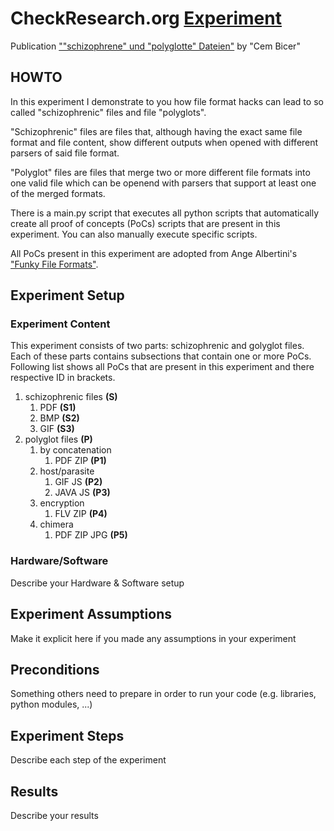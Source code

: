 # CheckResearch.org [Experiment](https://checkresearch.org/Experiment/View/9fc99c57-b861-44e3-bf23-d44f4bb208b1)

 Publication [""schizophrene" und "polyglotte" Dateien"](https://dblp.uni-trier.de/search?q=%22schizophrene%22+und+%22polyglotte%22+Dateien) by "Cem Bicer"

## HOWTO

In this experiment I demonstrate to you how file format hacks can lead to so called "schizophrenic" files and file "polyglots".

"Schizophrenic" files are files that, although having the exact same file format and file content, show different outputs when opened with different parsers of said file format.

"Polyglot" files are files that merge two or more different file formats into one valid file which can be openend with parsers that support at least one of the merged formats.

There is a main.py script that executes all python scripts that automatically create all proof of concepts (PoCs) scripts that are present in this experiment. You can also manually execute specific scripts.

All PoCs present in this experiment are adopted from Ange Albertini's ["Funky File Formats"](https://events.ccc.de/congress/2014/Fahrplan/system/attachments/2562/original/Funky_File_Formats.pdf).

## Experiment Setup

### Experiment Content

This experiment consists of two parts: schizophrenic and golyglot files. Each of these parts contains subsections that contain one or more PoCs. Following list shows all PoCs that are present in this experiment and there respective ID in brackets.

1. schizophrenic files **(S)**
   1. PDF **(S1)**
   2. BMP **(S2)**
   3. GIF **(S3)**
2. polyglot files **(P)**
   1. by concatenation
      1. PDF ZIP **(P1)**
   2. host/parasite
      1. GIF JS **(P2)**
      2. JAVA JS **(P3)**
   3. encryption
      1. FLV ZIP **(P4)**
   4. chimera
      1. PDF ZIP JPG **(P5)**

### Hardware/Software

Describe your Hardware & Software setup

## Experiment Assumptions

Make it explicit here if you made any assumptions in your experiment

## Preconditions

Something others need to prepare in order to run your code (e.g. libraries, python modules, ...)

## Experiment Steps

Describe each step of the experiment

## Results

Describe your results
